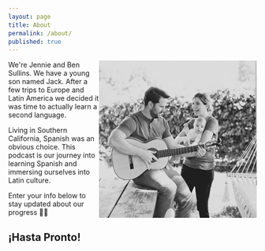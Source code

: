```yaml
---
layout: page
title: About
permalink: /about/
published: true
---
```

<img src="/images/breaking-espanol-logo.jpg" title="Breaking Español Family" align="right" />

We're Jennie and Ben Sullins. We have a young son named Jack. After a few trips to Europe and Latin America we decided it was time to actually learn a second language.

Living in Southern California, Spanish was an obvious choice. This podcast is our journey into learning Spanish and immersing ourselves into Latin culture.

Enter your info below to stay updated about our progress 👏🌴

## ¡Hasta Pronto!

